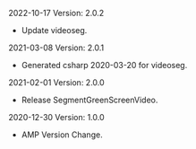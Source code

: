 2022-10-17 Version: 2.0.2
- Update videoseg.

2021-03-08 Version: 2.0.1
- Generated csharp 2020-03-20 for videoseg.

2021-02-01 Version: 2.0.0
- Release SegmentGreenScreenVideo.

2020-12-30 Version: 1.0.0
- AMP Version Change.

